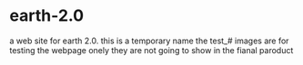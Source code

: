# earth-2.0
a web site for earth 2.0.     this is a temporary name
the test_# images are for testing the webpage onely they are not going to show in the fianal paroduct
